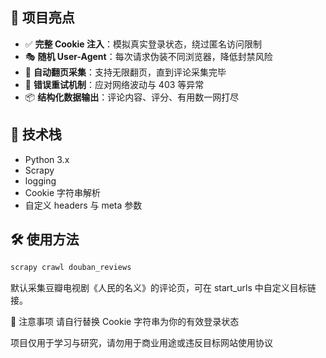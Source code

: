 ## 🚀 项目亮点

- ✅ **完整 Cookie 注入**：模拟真实登录状态，绕过匿名访问限制
- 🎭 **随机 User-Agent**：每次请求伪装不同浏览器，降低封禁风险
- 🔁 **自动翻页采集**：支持无限翻页，直到评论采集完毕
- 🔄 **错误重试机制**：应对网络波动与 403 等异常
- 📦 **结构化数据输出**：评论内容、评分、有用数一网打尽

## 🧰 技术栈

- Python 3.x
- Scrapy
- logging
- Cookie 字符串解析
- 自定义 headers 与 meta 参数


## 🛠️ 使用方法

```bash
scrapy crawl douban_reviews
```
默认采集豆瓣电视剧《人民的名义》的评论页，可在 start_urls 中自定义目标链接。

📌 注意事项
请自行替换 Cookie 字符串为你的有效登录状态

项目仅用于学习与研究，请勿用于商业用途或违反目标网站使用协议
